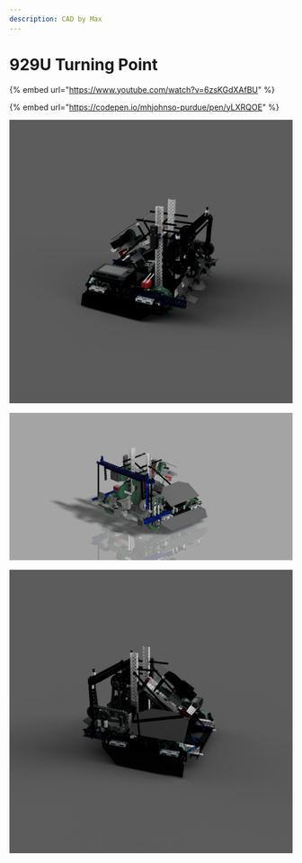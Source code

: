 ```yaml
---
description: CAD by Max
---
```


# 929U Turning Point

{% embed url="https://www.youtube.com/watch?v=6zsKGdXAfBU" %}

{% embed url="https://codepen.io/mhjohnso-purdue/pen/yLXRQOE" %}



![CAD by Max (91A, BLRS), Renders by Zach (929u)](<../../.gitbook/assets/render 4.PNG>)

![CAD by Max (91A, BLRS), Renders by Max (91A, BLRS)](<../../.gitbook/assets/Render 1 (1).png>)

![CAD by Max (91A, BLRS), Renders by Zach (929U)](<../../.gitbook/assets/Render 3 (1).png>)
